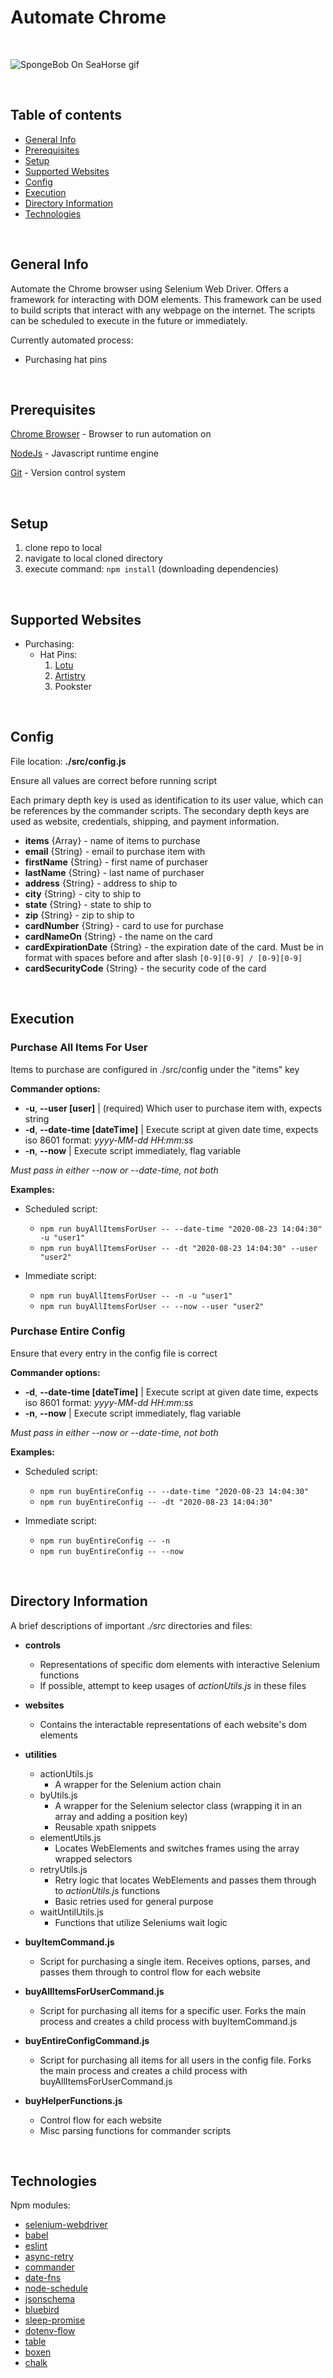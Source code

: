# Automate Chrome

<br>

![SpongeBob On SeaHorse gif](https://media.giphy.com/media/3o6ZtbBRPGc1LvF4Na/giphy.gif)

<br>

## Table of contents

  - [General Info](#general-info)
  - [Prerequisites](#prerequisites)
  - [Setup](#setup)
  - [Supported Websites](#supported-websites)
  - [Config](#config)
  - [Execution](#execution)
  - [Directory Information](#directory-information)
  - [Technologies](#technologies)

<br>

## General Info

Automate the Chrome browser using Selenium Web Driver. Offers a framework for interacting with DOM elements. This framework can be used to build scripts that interact with any webpage on the internet. The scripts can be scheduled to execute in the future or immediately. 

Currently automated process:
 - Purchasing hat pins

<br>

## Prerequisites

[Chrome Browser](https://www.google.com/chrome/) - Browser to run automation on 

[NodeJs](https://nodejs.org/en/) - Javascript runtime engine

[Git](https://git-scm.com/downloads) - Version control system

<br>

## Setup
  1. clone repo to local
  2. navigate to local cloned directory
  3. execute command: `npm install` (downloading dependencies)

<br>

## Supported Websites
- Purchasing:
  - Hat Pins:
     1. [Lotu](https://www.lotucreations.com/collections/hat-pins)
     2. [Artistry](https://theartistrycollection.com/collections/2018)
     3. Pookster

<br>

## Config
File location: **./src/config.js**

Ensure all values are correct before running script

Each primary depth key is used as identification to its user value, which can be references by the commander scripts. The secondary depth keys are used as website, credentials, shipping, and payment information.

- **items** {Array} - name of items to purchase
- **email** {String} - email to purchase item with
- **firstName** {String} - first name of purchaser
- **lastName** {String} - last name of purchaser
- **address** {String} - address to ship to
- **city** {String} - city to ship to
- **state** {String} - state to ship to
- **zip** {String} - zip to ship to
- **cardNumber** {String} - card to use for purchase
- **cardNameOn** {String} - the name on the card
- **cardExpirationDate** {String} - the expiration date of the card. Must be in format with spaces before and after slash `[0-9][0-9] / [0-9][0-9]`
- **cardSecurityCode** {String} - the security code of the card

<br>

## Execution

### Purchase All Items For User

Items to purchase are configured in ./src/config under the "items" key

**Commander options:**

- **-u**, **--user [user]** | (required) Which user to purchase item with, expects string
- **-d**, **--date-time [dateTime]** | Execute script at given date time, expects iso 8601 format: *yyyy-MM-dd HH:mm:ss*
- **-n**, **--now** | Execute script immediately, flag variable

*Must pass in either --now or --date-time, not both*

**Examples:**

 - Scheduled script: 
   - `npm run buyAllItemsForUser -- --date-time "2020-08-23 14:04:30" -u "user1"` 
   - `npm run buyAllItemsForUser -- -dt "2020-08-23 14:04:30" --user "user2"`

- Immediate script: 
  - `npm run buyAllItemsForUser -- -n -u "user1"`
  - `npm run buyAllItemsForUser -- --now --user "user2"`

### Purchase Entire Config

Ensure that every entry in the config file is correct

**Commander options:**

- **-d**, **--date-time [dateTime]** | Execute script at given date time, expects iso 8601 format: *yyyy-MM-dd HH:mm:ss*
- **-n**, **--now** | Execute script immediately, flag variable

*Must pass in either --now or --date-time, not both*

**Examples:**

 - Scheduled script: 
   - `npm run buyEntireConfig -- --date-time "2020-08-23 14:04:30"` 
   - `npm run buyEntireConfig -- -dt "2020-08-23 14:04:30"`

- Immediate script: 
  - `npm run buyEntireConfig -- -n`
  - `npm run buyEntireConfig -- --now`

<br>

## Directory Information

A brief descriptions of important *./src* directories and files:

- **controls**
  - Representations of specific dom elements with interactive Selenium functions 
  - If possible, attempt to keep usages of *actionUtils.js* in these files
  
- **websites**
  - Contains the interactable representations of each website's dom elements
  
- **utilities**
  - actionUtils.js
    - A wrapper for the Selenium action chain
  - byUtils.js
    - A wrapper for the Selenium selector class (wrapping it in an array and adding a position key)
    - Reusable xpath snippets
  - elementUtils.js
    - Locates WebElements and switches frames using the array wrapped selectors
  - retryUtils.js
    - Retry logic that locates WebElements and passes them through to *actionUtils.js* functions
    - Basic retries used for general purpose
  - waitUntilUtils.js
    - Functions that utilize Seleniums wait logic
  
- **buyItemCommand.js**
  - Script for purchasing a single item. Receives options, parses, and passes them through to control flow for each website

- **buyAllItemsForUserCommand.js**
  - Script for purchasing all items for a specific user. Forks the main process and creates a child process with buyItemCommand.js

- **buyEntireConfigCommand.js**
  - Script for purchasing all items for all users in the config file. Forks the main process and creates a child process with buyAllItemsForUserCommand.js
  
- **buyHelperFunctions.js**
  - Control flow for each website
  - Misc parsing functions for commander scripts
  
<br>

## Technologies
 
Npm modules:
- [selenium-webdriver](https://www.npmjs.com/package/selenium-webdriver)
- [babel](https://www.npmjs.com/package/Babel)
- [eslint](https://www.npmjs.com/package/eslint)
- [async-retry](https://www.npmjs.com/package/async-retry)
- [commander](https://www.npmjs.com/package/commander)
- [date-fns](https://www.npmjs.com/package/date-fns)
- [node-schedule](https://www.npmjs.com/package/node-schedule)
- [jsonschema](https://www.npmjs.com/package/jsonschema)
- [bluebird](https://www.npmjs.com/package/bluebird)
- [sleep-promise](https://www.npmjs.com/package/sleep-promise)
- [dotenv-flow](https://www.npmjs.com/package/dotenv-flow)
- [table](https://www.npmjs.com/package/table)
- [boxen](https://www.npmjs.com/package/boxen)
- [chalk](https://www.npmjs.com/package/chalk)

<br>
